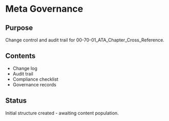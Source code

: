 # Meta Governance

## Purpose
Change control and audit trail for 00-70-01_ATA_Chapter_Cross_Reference.

## Contents
- Change log
- Audit trail
- Compliance checklist
- Governance records

## Status
Initial structure created - awaiting content population.
